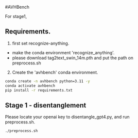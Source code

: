 #AVHBench

For stage1, 
## Requirements.
1. first set recognize-anything.
- make the conda environment 'recognize_anything'.
- please download tag2text_swin_14m.pth and put the path on preprocess.sh

2. Create the 'avhbench' conda environment.
```bash
conda create -n avhbench python=3.11 -y
conda activate avhbench
pip install -r requirements.txt
```

## Stage 1 - disentanglement
Please locate your openai key to disentangle_gpt4.py, and run preprocess.sh.
```bash 
./preprocess.sh
```